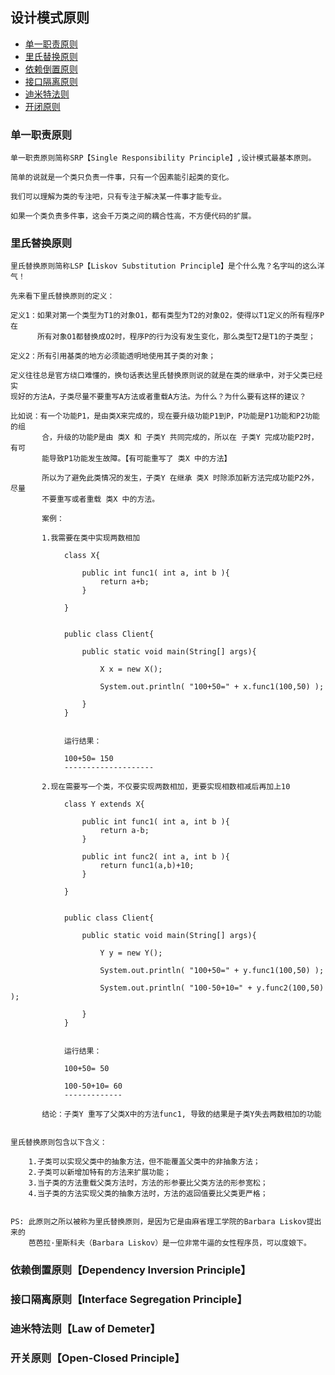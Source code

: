 
## 设计模式原则

*   [单一职责原则](#SRP)
*   [里氏替换原则](#LSP)
*   [依赖倒置原则](#DIP)
*   [接口隔离原则](#ISP)
*   [迪米特法则](#LoD)
*   [开闭原则](#OCP)


<h3 id="SRP">单一职责原则</h3>

    单一职责原则简称SRP【Single Responsibility Principle】,设计模式最基本原则。
    
    简单的说就是一个类只负责一件事，只有一个因素能引起类的变化。
    
    我们可以理解为类的专注吧，只有专注于解决某一件事才能专业。
    
    如果一个类负责多件事，这会千万类之间的耦合性高，不方便代码的扩展。




<h3 id="LSP">里氏替换原则</h3>
    
    里氏替换原则简称LSP【Liskov Substitution Principle】是个什么鬼？名字叫的这么洋气！
    
    先来看下里氏替换原则的定义：
    
    定义1：如果对第一个类型为T1的对象O1，都有类型为T2的对象O2，使得以T1定义的所有程序P在
          所有对象O1都替换成O2时，程序P的行为没有发生变化，那么类型T2是T1的子类型；
          
    定义2：所有引用基类的地方必须能透明地使用其子类的对象；
    
    定义往往总是官方绕口难懂的，换句话表达里氏替换原则说的就是在类的继承中，对于父类已经实
    现好的方法A，子类尽量不要重写A方法或者重载A方法。为什么？为什么要有这样的建议？
    
    比如说：有一个功能P1，是由类X来完成的，现在要升级功能P1到P，P功能是P1功能和P2功能的组
           合，升级的功能P是由 类X 和 子类Y 共同完成的，所以在 子类Y 完成功能P2时，有可
           能导致P1功能发生故障。【有可能重写了 类X 中的方法】
           
           所以为了避免此类情况的发生，子类Y 在继承 类X 时除添加新方法完成功能P2外，尽量
           不要重写或者重载 类X 中的方法。
           
           案例：
           
           1.我需要在类中实现两数相加
                
                class X{
                
                    public int func1( int a, int b ){
                        return a+b;
                    }
                
                }
                
                
                public class Client{
                
                    public static void main(String[] args){
                        
                        X x = new X();
                        
                        System.out.println( "100+50=" + x.func1(100,50) );
                        
                    }
                }
           
                
                运行结果：
                
                100+50= 150
                --------------------
           
           2.现在需要写一个类，不仅要实现两数相加，更要实现相数相减后再加上10
           
                class Y extends X{
                
                    public int func1( int a, int b ){
                        return a-b;
                    }
                
                    public int func2( int a, int b ){
                        return func1(a,b)+10;
                    }
                
                }
           
                
                public class Client{
                
                    public static void main(String[] args){
                    
                        Y y = new Y();
                        
                        System.out.println( "100+50=" + y.func1(100,50) );
                        
                        System.out.println( "100-50+10=" + y.func2(100,50) );
                        
                    }
                }
                
                
                运行结果：
                
                100+50= 50
                
                100-50+10= 60
                -------------
                
           结论：子类Y 重写了父类X中的方法func1, 导致的结果是子类Y失去两数相加的功能
           
           
    里氏替换原则包含以下含义：
        
        1.子类可以实现父类中的抽象方法，但不能覆盖父类中的非抽象方法；
        2.子类可以新增加特有的方法来扩展功能；
        3.当子类的方法重载父类方法时，方法的形参要比父类方法的形参宽松；
        4.当子类的方法实现父类的抽象方法时，方法的返回值要比父类更严格；
        
        
    PS: 此原则之所以被称为里氏替换原则，是因为它是由麻省理工学院的Barbara Liskov提出来的
        芭芭拉·里斯科夫（Barbara Liskov）是一位非常牛逼的女性程序员，可以度娘下。
           
           
    



<h3 id="DIP">依赖倒置原则【Dependency Inversion Principle】</h3>


<h3 id="ISP">接口隔离原则【Interface Segregation Principle】</h3>


<h3 id="LoD">迪米特法则【Law of Demeter】</h3>


<h3 id="OCP">开关原则【Open-Closed Principle】</h3>